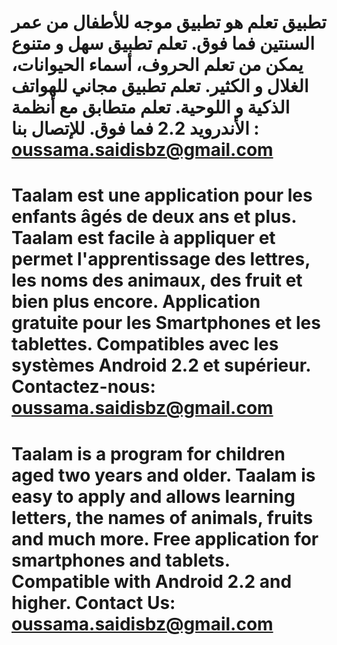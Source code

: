 تطبيق تعلم هو تطبيق موجه للأطفال من عمر السنتين فما فوق.
تعلم تطبيق سهل و متنوع يمكن من تعلم الحروف، أسماء الحيوانات، الغلال و الكثير.
تعلم تطبيق مجاني للهواتف الذكية و اللوحية.
تعلم متطابق مع أنظمة الأندرويد 2.2 فما فوق.
للإتصال بنا : oussama.saidisbz@gmail.com
======

Taalam est une application pour les enfants âgés de deux ans et plus.
Taalam est facile à appliquer et permet l'apprentissage des lettres, les noms des animaux, des fruit et bien plus encore. 
Application gratuite pour les Smartphones et les tablettes.
Compatibles avec les systèmes  Android 2.2 et supérieur.
Contactez-nous: oussama.saidisbz@gmail.com
======

Taalam is a program for children aged two years and older.
Taalam is easy to apply and allows learning letters, the names of animals, fruits and much more.
Free application for smartphones and tablets.
Compatible with Android 2.2 and higher.
Contact Us: oussama.saidisbz@gmail.com
======

